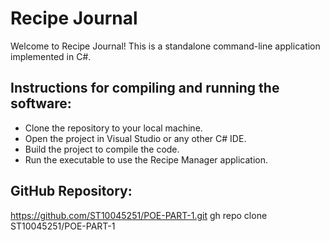 # Recipe Journal

Welcome to Recipe Journal! This is a standalone command-line application implemented in C#.

## Instructions for compiling and running the software:
- Clone the repository to your local machine.
- Open the project in Visual Studio or any other C# IDE.
- Build the project to compile the code.
- Run the executable to use the Recipe Manager application.

## GitHub Repository:
https://github.com/ST10045251/POE-PART-1.git
gh repo clone ST10045251/POE-PART-1
